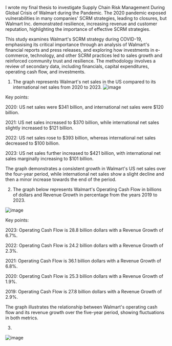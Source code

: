 I wrote my final thesis to investigate Supply Chain Risk Management During Global Crisis of Walmart during the Pandemic. 
The 2020 pandemic exposed vulnerabilities in many companies' SCRM strategies, leading to closures,
but Walmart Inc. demonstrated resilience, increasing revenue and customer reputation, highlighting the
importance of effective SCRM strategies.

This study examines Walmart's SCRM strategy during COVID-19, emphasising its critical importance
through an analysis of Walmart's financial reports and press releases, and exploring how investments in
e-commerce, technology, and other SCRM practices led to sales growth and reinforced community
trust and resilience. The methodology involves a review of secondary data, including financials, capital
expenditures, operating cash flow, and investments.


1) The graph represents Walmart's net sales in the US compared to its international net sales from 2020 to 2023.
![image](https://github.com/Srikrishnareddy00/BBA_Final_Project_Sri_Krishna_Reddy/assets/152496878/f0315e9a-a9e9-46ce-ab4d-61271e350a16)

Key points:

2020: US net sales were $341 billion, and international net sales were $120 billion.

2021: US net sales increased to $370 billion, while international net sales slightly increased to $121 billion.

2022: US net sales rose to $393 billion, whereas international net sales decreased to $100 billion.

2023: US net sales further increased to $421 billion, with international net sales marginally increasing to $101 billion.

The graph demonstrates a consistent growth in Walmart's US net sales over the four-year period, while international net sales show a slight decline and then a minor increase towards the end of the period.



2)  The graph below represents Walmart's Operating Cash Flow in billions of dollars and Revenue Growth in percentage from the years 2019 to 2023.

![image](https://github.com/Srikrishnareddy00/BBA_Final_Project_Sri_Krishna_Reddy/assets/152496878/473c4956-3396-4117-a527-329b5f1ba007)

 Key points:

2023: Operating Cash Flow is 28.8 billion dollars with a Revenue Growth of 6.7%.

2022: Operating Cash Flow is 24.2 billion dollars with a Revenue Growth of 2.3%.

2021: Operating Cash Flow is 36.1 billion dollars with a Revenue Growth of 6.8%.

2020: Operating Cash Flow is 25.3 billion dollars with a Revenue Growth of 1.9%.

2019: Operating Cash Flow is 27.8 billion dollars with a Revenue Growth of 2.9%.

The graph illustrates the relationship between Walmart's operating cash flow and its revenue growth over the five-year period, showing fluctuations in both metrics.



3)
![image](https://github.com/Srikrishnareddy00/BBA_Final_Project_Sri_Krishna_Reddy/assets/152496878/0ed60239-fa15-46d2-8b02-b8264f11b7f7)








